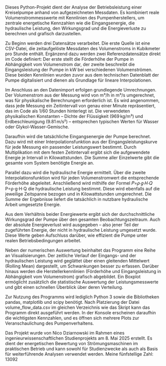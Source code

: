 Dieses Python-Projekt dient der Analyse der Betriebsleistung einer Kreiselpumpe anhand von aufgezeichneten Messdaten. Es kombiniert reale Volumenstrommesswerte mit Kennlinien des Pumpenherstellers, um zentrale energetische Kennzahlen wie die Eingangsenergie, die hydraulische Leistung, den Wirkungsgrad und die Energieverluste zu berechnen und grafisch darzustellen.

Zu Beginn werden drei Datensätze verarbeitet. Die erste Quelle ist eine CSV-Datei, die zeitaufgelöste Messdaten des Volumenstroms in Kubikmeter pro Stunde enthält. Ergänzend dazu werden zwei Referenzdatensätze direkt im Code definiert: Der erste stellt die Förderhöhe der Pumpe in Abhängigkeit vom Volumenstrom dar, der zweite beschreibt die Eingangsleistung der Pumpe in kW bei verschiedenen Volumenströmen. Diese beiden Kennlinien wurden zuvor aus dem technischen Datenblatt der Pumpe digitalisiert und dienen als Grundlage für lineare Interpolationen.

Im Anschluss an den Datenimport erfolgen grundlegende Umrechnungen. Der Volumenstrom aus der Messung wird von m³/h in m³/s umgerechnet, was für physikalische Berechnungen erforderlich ist. Es wird angenommen, dass jede Messung ein Zeitintervall von genau einer Minute repräsentiert, das im Code als 1/60 Stunden hinterlegt ist. Die verwendeten physikalischen Konstanten – Dichte der Flüssigkeit (969 kg/m³) und Erdbeschleunigung (9.81 m/s²) – entsprechen typischen Werten für Wasser oder Glykol-Wasser-Gemische.

Daraufhin wird die tatsächliche Eingangsenergie der Pumpe berechnet. Dazu wird mit einer Interpolationsfunktion aus der Eingangsleistungskurve für jede Messung ein passender Leistungswert bestimmt. Durch Multiplikation mit dem festen Zeitintervall ergibt sich die aufgewendete Energie je Intervall in Kilowattstunden. Die Summe aller Einzelwerte gibt die gesamte vom System benötigte Energie an.

Parallel dazu wird die hydraulische Energie ermittelt. Über die zweite Interpolationsfunktion wird für jeden Volumenstromwert die entsprechende Förderhöhe abgeleitet. Anschließend wird mithilfe der Formel 𝑃=𝜌⋅𝑔⋅𝐻⋅𝑄 P=ρ⋅g⋅H⋅Q die hydraulische Leistung bestimmt. Diese wird ebenfalls auf die jeweilige Zeitspanne bezogen und in Kilowattstunden umgerechnet. Die Summe der Ergebnisse liefert die tatsächlich in nutzbare hydraulische Arbeit umgesetzte Energie.

Aus dem Verhältnis beider Energiewerte ergibt sich der durchschnittliche Wirkungsgrad der Pumpe über den gesamten Beobachtungszeitraum. Auch der absolute Energieverlust wird ausgegeben – also jener Teil der zugeführten Energie, der nicht in hydraulische Leistung umgesetzt wurde. Diese Werte geben Aufschluss darüber, wie effizient die Pumpe unter realen Betriebsbedingungen arbeitet.

Neben der numerischen Auswertung beinhaltet das Programm eine Reihe an Visualisierungen. Der zeitliche Verlauf der Eingangs- und der hydraulischen Leistung wird geglättet über einen gleitenden Mittelwert (Rolling Mean) dargestellt, um Schwankungen besser zu erfassen. Darüber hinaus werden die Herstellerkennlinien (Förderhöhe und Eingangsleistung in Abhängigkeit vom Volumenstrom) grafisch abgebildet. Ein Boxplot ermöglicht zusätzlich die statistische Auswertung der Leistungsmesswerte und gibt einen schnellen Überblick über deren Verteilung.

Zur Nutzung des Programms wird lediglich Python 3 sowie die Bibliotheken pandas, matplotlib und scipy benötigt. Nach Platzierung der Datei volume_flow_data.csv im gleichen Verzeichnis wie das Skript kann das Programm direkt ausgeführt werden. In der Konsole erscheinen daraufhin die wichtigsten Kennzahlen, und es öffnen sich mehrere Plots zur Veranschaulichung des Pumpenverhaltens.

Das Projekt wurde von Nico Dziarnowski im Rahmen eines ingenieurwissenschaftlichen Studienprojekts am 8. Mai 2025 erstellt. Es dient der energetischen Bewertung von Strömungsmaschinen im praktischen Betrieb und kann sowohl für Studienzwecke als auch als Basis für weiterführende Analysen verwendet werden.
Meine fünfstellige Zahl: 13092
